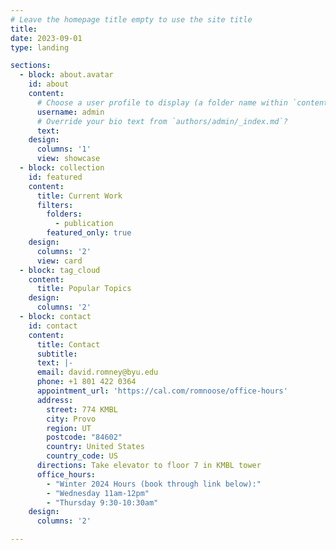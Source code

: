 ```yaml
---
# Leave the homepage title empty to use the site title
title:
date: 2023-09-01
type: landing

sections:
  - block: about.avatar
    id: about
    content:
      # Choose a user profile to display (a folder name within `content/authors/`)
      username: admin
      # Override your bio text from `authors/admin/_index.md`?
      text:
    design:
      columns: '1'
      view: showcase
  - block: collection
    id: featured
    content:
      title: Current Work
      filters:
        folders:
          - publication
        featured_only: true
    design:
      columns: '2'
      view: card
  - block: tag_cloud
    content:
      title: Popular Topics
    design:
      columns: '2'
  - block: contact
    id: contact
    content:
      title: Contact
      subtitle:
      text: |-
      email: david.romney@byu.edu
      phone: +1 801 422 0364
      appointment_url: 'https://cal.com/romnoose/office-hours'
      address:
        street: 774 KMBL
        city: Provo
        region: UT
        postcode: "84602"
        country: United States
        country_code: US
      directions: Take elevator to floor 7 in KMBL tower
      office_hours:
        - "Winter 2024 Hours (book through link below):"
        - "Wednesday 11am-12pm"
        - "Thursday 9:30-10:30am"
    design:
      columns: '2'

---
```

